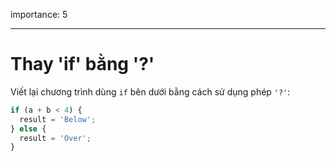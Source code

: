 importance: 5

---

# Thay 'if' bằng '?'

Viết lại chương trình dùng `if` bên dưới bằng cách sử dụng phép `'?'`:

```js
if (a + b < 4) {
  result = 'Below';
} else {
  result = 'Over';
}
```

